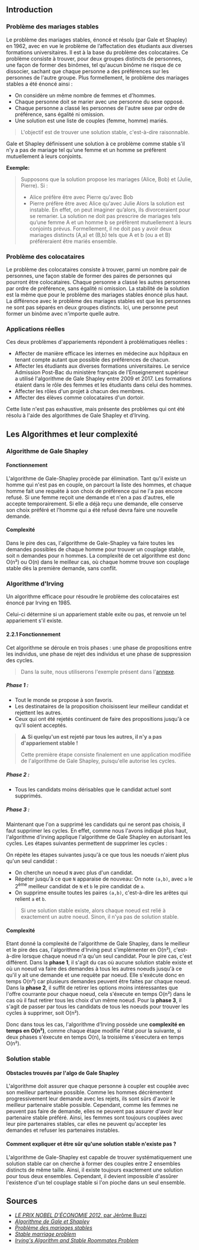 

## Introduction

### Problème des mariages stables

Le problème des mariages stables, énoncé et résolu (par Gale et Shapley) en 1962, avec en vue le problème de l’affectation des étudiants aux diverses formations universitaires. Il est à la base du problème des colocataires.
Ce problème consiste à trouver, pour deux groupes distincts de personnes, une façon de former des binômes, tel qu'aucun binôme ne risque de ce dissocier, sachant que chaque personne a des préférences sur les personnes de l'autre groupe.
Plus formellement, le problème des mariages stables a été énoncé ainsi :

- On considère un même nombre de femmes et d'hommes.
- Chaque personne doit se marier avec une personne du sexe opposé.
- Chaque personne a classé les personnes de l'autre sexe par ordre de préférence, sans égalité ni omission.
- Une solution est une liste de couples (femme, homme) mariés.

> L'objectif est de trouver une solution stable, c'est-à-dire raisonnable.

Gale et Shapley définissent une solution à ce problème comme stable s'il n'y a pas de mariage tel qu'une femme et un homme se préfèrent mutuellement à leurs conjoints.

**Exemple:**

> Supposons que la solution propose les mariages (Alice, Bob) et (Julie, Pierre). Si :
>
> - Alice préfère être avec Pierre qu'avec Bob
> - Pierre préfère être avec Alice qu'avec Julie
>   Alors la solution est instable. En effet, on peut imaginer qu’alors, ils divorceraient pour se remarier.
>   La solution ne doit pas prescrire de mariages tels qu’une femme A et un homme b se préfèrent mutuellement à leurs conjoints prévus. Formellement, il ne doit pas y avoir deux mariages distincts (A,a) et (B,b) tels que A et b (ou a et B) préféreraient être mariés ensemble.

### Problème des colocataires

Le problème des colocataires consiste à trouver, parmi un nombre pair de personnes, une façon stable de former des paires de personnes qui pourront être colocataires. Chaque personne a classé les autres personnes par ordre de préférence, sans égalité ni omission. La stabilité de la solution est la même que pour le problème des mariages stables énoncé plus haut.
La différence avec le problème des mariages stables est que les personnes ne sont pas séparés en deux groupes distincts. Ici, une personne peut former un binôme avec n'importe quelle autre.

### Applications réelles

Ces deux problèmes d'appariements répondent à problématiques réelles :

- Affecter de manière efficace les internes en médecine aux hôpitaux en tenant compte autant que possible des préférences de chacun.
- Affecter les étudiants aux diverses formations universitaires. Le service Admission Post-Bac du ministère français de l'Enseignement supérieur a utilisé l'algorithme de Gale Shapley entre 2009 et 2017. Les formations étaient dans le rôle des femmes et les étudiants dans celui des hommes.
- Affecter les rôles d'un projet à chacun des membres.
- Affecter des élèves comme colocataires d'un dortoir.

Cette liste n'est pas exhaustive, mais présente des problèmes qui ont été résolu à l'aide des algorithmes de Gale Shapley et d'Irving.

## Les Algorithmes et leur complexité

### Algorithme de Gale Shapley

#### Fonctionnement

L'algorithme de Gale-Shapley procède par élimination. Tant qu'il existe un homme qui n'est pas en couple, on parcourt la liste des hommes,
et chaque homme fait une requète à son choix de préfèrence qui ne l'a pas encore refusé. Si une femme reçoit une demande et n'en a pas d'autres, elle accepte temporairement.
Si elle a déjà reçu une demande, elle conserve son choix préféré et l'homme qui a été refusé devra faire une nouvelle demande.

#### Complexité

Dans le pire des cas, l'algorithme de Gale-Shapley va faire toutes les demandes possibles de chaque homme pour trouver un couplage stable, soit n demandes pour n hommes.
La complexité de cet algorithme est donc O(n²) ou O(n) dans le meilleur cas, où chaque homme trouve son couplage stable dès la première demande, sans conflit.

### Algorithme d'Irving

Un algorithme efficace pour résoudre le problème des colocataires est énoncé par Irving en 1985.

Celui-ci détermine si un appariement stable exite ou pas, et renvoie un tel appariement s'il existe.

#### 2.2.1 Fonctionnement

Cet algorithme se déroule en trois phases : une phase de propositions entre les individus, une phase de rejet des individus et une phase de suppression des cycles.

> Dans la suite, nous utiliserons l'exemple présent dans l'[annexe](https://docs.google.com/presentation/d/12gVfTqXWskSEo31JIrgMDtM8NyO91mQGmD2sAJUlm2U/edit#slide=id.g2a3e3583abe_0_53).

##### Phase 1 :

- Tout le monde se propose à son favoris.
- Les destinataires de la proposition choisissent leur meilleur candidat et rejettent les autres.
- Ceux qui ont été rejetés continuent de faire des propositions jusqu'à ce qu'il soient acceptés.

> :warning: **Si quelqu'un est rejeté par tous les autres, il n'y a pas d'appariement stable !**
>
> Cette première étape consiste finalement en une application modifiée de l'algorithme de Gale Shapley, puisqu'elle autorise les cycles.

##### Phase 2 :

- Tous les candidats moins dérisables que le candidat actuel sont supprimés.

##### Phase 3 :

Maintenant que l'on a supprimé les candidats qui ne seront pas choisis, il faut supprimer les cycles. En effet, comme nous l'avons indiqué plus haut, l'algorithme d'irving applique l'algorithme de Gale Shapley en autorisant les cycles. Les étapes suivantes permettent de supprimer les cycles :

On répète les étapes suivantes jusqu'à ce que tous les noeuds n'aient plus qu'un seul candidat :

- On cherche un noeud `N` avec plus d'un candidat.
- Répéter jusqu'à ce que `N` apparaise de nouveau:
  On note `(a,b)`, avec `a` le 2<sup>ème</sup> meilleur candidat de `N` et `b` le pire candidat de `a`.
- On supprime ensuite toutes les paires `(a,b)`, c'est-à-dire les arêtes qui relient `a` et `b`.

> Si une solution stable existe, alors chaque noeud est relié à exactement un autre noeud. Sinon, il n'ya pas de solution stable.

#### Complexité

Etant donné la complexité de l'algorithme de Gale Shapley, dans le meilleur et le pire des cas, l'algorithme d'Irving peut s'implémenter en O(n²), c'est-à-dire lorsque chaque noeud n'a qu'un seul candidat. Pour le pire cas, c'est différent.
Dans la **phase 1**, il s'agit du cas où aucune solution stable existe et où un noeud va faire des demandes à tous les autres noeuds jusqu'à ce qu'il y ait une demande et une requète par noeud. Elle s'exécute donc en temps O(n²) car plusieurs demandes peuvent être faites par chaque noeud.
Dans la **phase 2**, il suffit de retirer les options moins intéressantes que l'offre courrante pour chaque noeud, cela s'éxecute en temps O(n²) dans le cas où il faut retirer tous les choix d'un même noeud.
Pour la **phase 3**, il s'agit de passer par tous les candidats de tous les noeuds pour trouver les cycles à supprimer, soit O(n²).

Donc dans tous les cas, l'algorithme d'Irving possède une **complexité en temps en O(n²)**, comme chaque étape modifie l'état pour la suivante, si deux phases s'éxecute en temps O(n), la troisième s'éxecutera en temps O(n²).

### Solution stable

#### Obstacles trouvés par l'algo de Gale Shapley

L'algorithme doit assurer que chaque personne à coupler est couplée avec son meilleur partenaire possible. Comme les hommes décrèmentent progressivement leur demande avec les rejets, ils sont sûrs d'avoir le meilleur partenaire stable possible. 
Cependant, comme les femmes ne peuvent pas faire de demande, elles ne peuvent pas assurer d'avoir leur partenaire stable préféré. Ainsi, les femmes sont toujours couplées avec leur pire partenaires stables, car elles ne peuvent qu'accepter les demandes et refuser les partenaires instables.

#### Comment expliquer et être sûr qu'une solution stable n'existe pas ?

L'algorithme de Gale-Shapley est capable de trouver systématiquement une solution stable car on cherche à former des couples entre 2 ensembles distincts de même taille.
Ainsi, il existe toujours exactement une solution pour tous deux ensembles. Cependant, il devient impossible d'assûrer l'existence d'un tel couplage stable si l'on pioche dans un seul ensemble.

## Sources

- [_LE PRIX NOBEL D’ÉCONOMIE 2012_, par Jérôme Buzzi](https://images.math.cnrs.fr/Le-prix-Nobel-d-economie-2012.html?lang=fr#menu)
- [_Algorithme de Gale et Shapley_](https://fr.wikipedia.org/wiki/Algorithme_de_Gale_et_Shapley)
- [_Problème des mariages stables_](https://fr.wikipedia.org/wiki/Probl%C3%A8me_des_mariages_stables)
- [_Stable marriage problem_](https://en.wikipedia.org/wiki/Stable_marriage_problem)
- [_Irving's Algorithm and Stable Roommates Problem_](https://www.youtube.com/watch?app=desktop&v=5QLxAp8mRKo)
